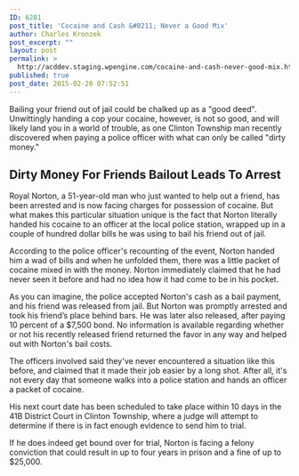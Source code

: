 ```yaml
---
ID: 6281
post_title: 'Cocaine and Cash &#8211; Never a Good Mix'
author: Charles Kronzek
post_excerpt: ""
layout: post
permalink: >
  http://acddev.staging.wpengine.com/cocaine-and-cash-never-good-mix.html
published: true
post_date: 2015-02-20 07:52:51
---
```

Bailing your friend out of jail could be chalked up as a "good deed". Unwittingly handing a cop your cocaine, however, is not so good, and will likely land you in a world of trouble, as one Clinton Township man recently discovered when paying a police officer with what can only be called "dirty money."<!--more-->
<h2>Dirty Money For Friends Bailout Leads To Arrest</h2>
Royal Norton, a 51-year-old man who just wanted to help out a friend, has been arrested and is now facing charges for possession of cocaine. But what makes this particular situation unique is the fact that Norton literally handed his cocaine to an officer at the local police station, wrapped up in a couple of hundred dollar bills he was using to bail his friend out of jail.

According to the police officer's recounting of the event, Norton handed him a wad of bills and when he unfolded them, there was a little packet of cocaine mixed in with the money. Norton immediately claimed that he had never seen it before and had no idea how it had come to be in his pocket.

As you can imagine, the police accepted Norton's cash as a bail payment, and his friend was released from jail. But Norton was promptly arrested and took his friend’s place behind bars. He was later also released, after paying 10 percent of a $7,500 bond. No information is available regarding whether or not his recently released friend returned the favor in any way and helped out with Norton's bail costs.

The officers involved said they've never encountered a situation like this before, and claimed that it made their job easier by a long shot. After all, it's not every day that someone walks into a police station and hands an officer a packet of cocaine.

His next court date has been scheduled to take place within 10 days in the 41B District Court in Clinton Township, where a judge will attempt to determine if there is in fact enough evidence to send him to trial.

If he does indeed get bound over for trial, Norton is facing a felony conviction that could result in up to four years in prison and a fine of up to $25,000.